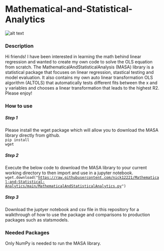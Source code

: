 # Mathematical-and-Statistical-Analytics

![alt text](https://cdn.shopify.com/s/files/1/0063/7373/6566/files/637008834449770000_33151eab-5a4f-4968-bedc-6ea494e02534_480x480.jpg?v=1603827220)

### Description
Hi friends! I have been interested in learning the math behind linear regression and wanted to create my own code to solve the OLS equation from scratch. The MathematicalAndStatisticalAnalysis (MASA) library is a statistical package that focuses on linear regression, stastical testing and model evaluation. It also contains my own auto linear transformation OLS algorithm (ALTOLS) that automatically tests different fits between the x and y variables and chooses a linear transformation that leads to the highest R2. Please enjoy!

### How to use

##### Step 1
Please install the wget package which will allow you to download the MASA library directly from github. <br>
<code>pip install wget</code>

##### Step 2
Execute the below code to download the MASA library to your current working directory to then import and use in a jupyter notebook. <br>
<code>wget.download("https://raw.githubusercontent.com/nick12221/Mathematical-and-Statistical-Analytics/main/MathematicalAndStatisticalAnalytics.py")
</code>

##### Step 3
Download the juptyer notebook and csv file in this repository for a walkthrough of how to use the package and comparisons to production packages such as statsmodels. <br>

### Needed Packages
Only NumPy is needed to run the MASA library.
